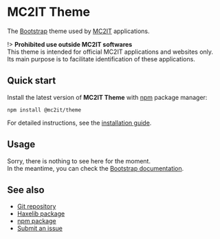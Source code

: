 # MC2IT Theme
The [Bootstrap](https://getbootstrap.com) theme used by [MC2IT](https://www.mc2it.com) applications.

!> **Prohibited use outside MC2IT softwares**  
This theme is intended for official MC2IT applications and websites only.  
Its main purpose is to facilitate identification of these applications.

## Quick start
Install the latest version of **MC2IT Theme** with [npm](https://www.npmjs.com) package manager:

```shell
npm install @mc2it/theme
```

For detailed instructions, see the [installation guide](installation.md).

## Usage
Sorry, there is nothing to see here for the moment.  
In the meantime, you can check the [Bootstrap documentation](https://getbootstrap.com).

## See also
- [Git repository](https://github.com/mc2it/theme)
- [Haxelib package](https://lib.haxe.org/p/mc2it_theme)
- [npm package](https://www.npmjs.com/package/@mc2it/theme)
- [Submit an issue](https://github.com/mc2it/theme/issues)
